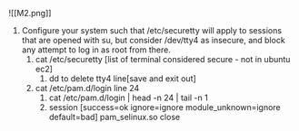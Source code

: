 ![[M2.png]]

1. Configure your system such that /etc/securetty will apply to sessions that are opened with su, but consider /dev/tty4 as insecure, and block any attempt to log in as root from there.
	1. cat /etc/securetty [list of terminal considered secure - not in ubuntu ec2]
		1. dd to delete tty4 line[save and exit out]
	2. cat /etc/pam.d/login line 24
		1. cat /etc/pam.d/login | head -n 24 | tail -n 1
		2. session [success=ok ignore=ignore module_unknown=ignore default=bad] pam_selinux.so close